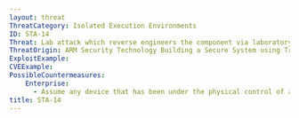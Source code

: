 ```yaml
---
layout: threat
ThreatCategory: Isolated Execution Environments
ID: STA-14
Threat: Lab attack which reverse engineers the component via laboratory equipment
ThreatOrigin: ARM Security Technology Building a Secure System using TrustZone Technology [^210]
ExploitExample:
CVEExample:
PossibleCountermeasures:
    Enterprise:
      - Assume any device that has been under the physical control of an attacker for any timeframe sufficient to have executed this attack has  been permanently compromised and should be transition to the to end-of-lifecycle.
title: STA-14
---
```

